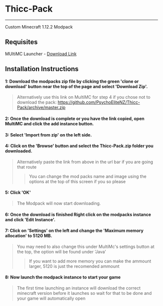 # Thicc-Pack #

- - - - 

Custom Minecraft 1.12.2 Modpack
## Requisites
MUltiMC Launcher - [Download Link](https://multimc.org/#Download)

## Installation Instructions
#### 1: Download the modpacks zip file by clicking the green 'clone or download' button near the top of the page and select 'Download Zip'.
> Alternatively use this link on MultiMC for step 4 if you chose not to download the pack: https://github.com/PsychoEliteNZ/Thicc-Pack/archive/master.zip

#### 2: Once the download is complete or you have the link copied, open MultiMC and click the add instance button.

#### 3: Select 'Import from zip' on the left side.

#### 4: Click on the 'Browse' button and select the Thicc-Pack.zip folder you downloaded.
> Alternatively paste the link from above in the url bar if you are going that route
>> You can change the mod packs name and image using the options at the top of this screen if you so please

#### 5: Click 'OK'
> The Modpack will now start downloading.

#### 6: Once the download is finished Right click on the modpacks instance and click 'Edit Instance'.

#### 7: Click on 'Settings' on the left and change the 'Maximum memory allocation' to 5120 MB.
> You may need to also change this under MultiMc's settings button at the top, the option will be found under 'Java'
>>If you want to add more memory you can make the ammount larger, 5120 is just the recomended ammount

#### 8: Now launch the modpack instance to start your game
> The first time launching an instance will download the correct minecraft version before it launches so wait for that to be done and your game will automatically open
